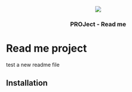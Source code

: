 <br />
<p align="center">
  <a href="">
    <img src="http://www.itum.com.br/wp-content/uploads/2015/10/uniprime-250x165.png">
  </a>

  <h3 align="center">PROJect - Read me</h3>
</p>

# Read me project 
test a new readme file

## Installation


